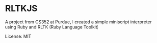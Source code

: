 # RLTKJS

A project from CS352 at Purdue, I created a simple miniscript interpreter using Ruby and RLTK (Ruby Language Toolkit)

License: MIT
